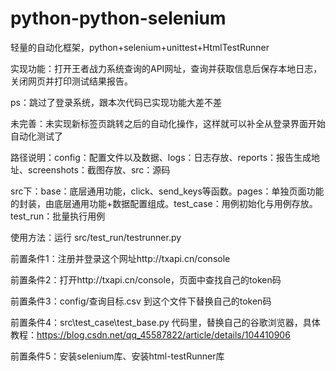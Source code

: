 # python-python-selenium
轻量的自动化框架，python+selenium+unittest+HtmlTestRunner

实现功能：打开王者战力系统查询的API网址，查询并获取信息后保存本地日志，关闭网页并打印测试结果报告。

ps：跳过了登录系统，跟本次代码已实现功能大差不差

未完善：未实现新标签页跳转之后的自动化操作，这样就可以补全从登录界面开始自动化测试了

路径说明：config：配置文件以及数据、logs：日志存放、reports：报告生成地址、screenshots：截图存放、src：源码

src下：base：底层通用功能，click、send_keys等函数。pages：单独页面功能的封装，由底层通用功能+数据配置组成。test_case：用例初始化与用例存放。test_run：批量执行用例




使用方法：运行  src/test_run/testrunner.py

前置条件1：注册并登录这个网址http://txapi.cn/console

前置条件2：打开http://txapi.cn/console，页面中查找自己的token码


前置条件3：config/查询目标.csv  到这个文件下替换自己的token码

前置条件4：src\test_case\test_base.py  代码里，替换自己的谷歌浏览器，具体教程：https://blog.csdn.net/qq_45587822/article/details/104410906

前置条件5：安装selenium库、安装html-testRunner库


